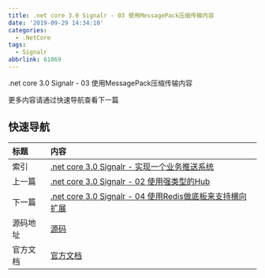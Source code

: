 ```yaml
---
title: .net core 3.0 Signalr - 03 使用MessagePack压缩传输内容
date: '2019-09-29 14:34:10'
categories:
  - .NetCore
tags:
  - Signalr
abbrlink: 61069
---
```


.net core 3.0 Signalr - 03 使用MessagePack压缩传输内容
<!-- more -->





更多内容请通过快速导航查看下一篇

## 快速导航

|   标题    |   内容 
|   :---    |   :--- 
|   索引    |   [.net core 3.0 Signalr - 实现一个业务推送系统](/2019/09/20/dotnetcore/signalr/00-introduct/) 
|   上一篇  |   [.net core 3.0 Signalr - 02 使用强类型的Hub](/2019/09/22/dotnetcore/signalr/02-type-hub/) 
|   下一篇  |   [.net core 3.0 Signalr - 04 使用Redis做底板来支持横向扩展](/2019/10/01/dotnetcore/signalr/04-redis/) 
|   源码地址  |   [源码](https://github.com/xiexingen/Core.Signalr.Template) 
|   官方文档  |   [官方文档](https://docs.microsoft.com/zh-CN/aspnet/core/?view=aspnetcore-3.0) 

